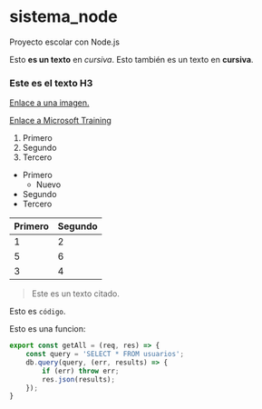 # sistema_node
Proyecto escolar con Node.js

Esto **es un texto** en *cursiva*.
Esto también es un texto en __cursiva__.

### Este es el texto H3

[Enlace a una imagen.](/learn/azure-devops/shared/media/mara.png)

[Enlace a Microsoft Training](https://learn.microsoft.com/en-us/training/)

1. Primero
2. Segundo
3. Tercero

- Primero
  - Nuevo
- Segundo
- Tercero

Primero|Segundo
-|-
1|2
5|6
3|4


> Este es un texto citado.

Esto es `código`.

Esto es una funcion:

```javascript
export const getAll = (req, res) => {
    const query = 'SELECT * FROM usuarios';
    db.query(query, (err, results) => {
        if (err) throw err;
        res.json(results);
    });
}
```
